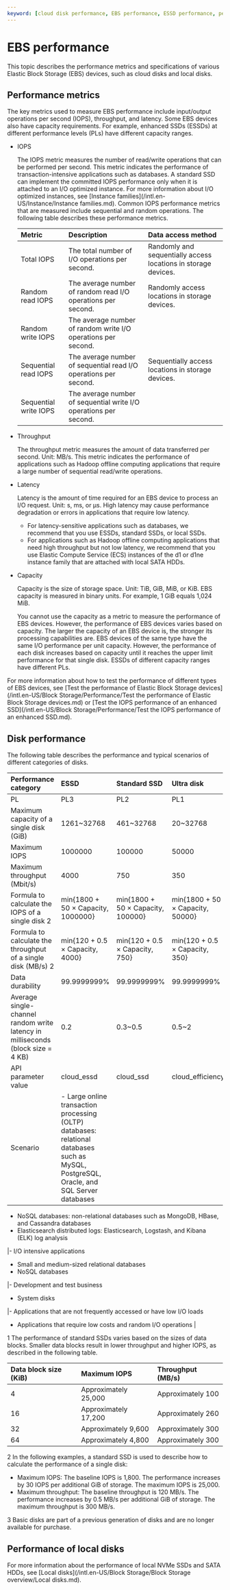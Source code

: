 ```yaml
---
keyword: [cloud disk performance, EBS performance, ESSD performance, performance metric, IOPS, capacity, throughput, throughput]
---
```


# EBS performance

This topic describes the performance metrics and specifications of various Elastic Block Storage \(EBS\) devices, such as cloud disks and local disks.

## Performance metrics

The key metrics used to measure EBS performance include input/output operations per second \(IOPS\), throughput, and latency. Some EBS devices also have capacity requirements. For example, enhanced SSDs \(ESSDs\) at different performance levels \(PLs\) have different capacity ranges.

-   IOPS

    The IOPS metric measures the number of read/write operations that can be performed per second. This metric indicates the performance of transaction-intensive applications such as databases. A standard SSD can implement the committed IOPS performance only when it is attached to an I/O optimized instance. For more information about I/O optimized instances, see [Instance families](/intl.en-US/Instance/Instance families.md). Common IOPS performance metrics that are measured include sequential and random operations. The following table describes these performance metrics.

    |Metric|Description|Data access method|
    |:-----|:----------|:-----------------|
    |Total IOPS|The total number of I/O operations per second.|Randomly and sequentially access locations in storage devices.|
    |Random read IOPS|The average number of random read I/O operations per second.|Randomly access locations in storage devices.|
    |Random write IOPS|The average number of random write I/O operations per second.|
    |Sequential read IOPS|The average number of sequential read I/O operations per second.|Sequentially access locations in storage devices.|
    |Sequential write IOPS|The average number of sequential write I/O operations per second.|

-   Throughput

    The throughput metric measures the amount of data transferred per second. Unit: MB/s. This metric indicates the performance of applications such as Hadoop offline computing applications that require a large number of sequential read/write operations.

-   Latency

    Latency is the amount of time required for an EBS device to process an I/O request. Unit: s, ms, or μs. High latency may cause performance degradation or errors in applications that require low latency.

    -   For latency-sensitive applications such as databases, we recommend that you use ESSDs, standard SSDs, or local SSDs.
    -   For applications such as Hadoop offline computing applications that need high throughput but not low latency, we recommend that you use Elastic Compute Service \(ECS\) instances of the d1 or d1ne instance family that are attached with local SATA HDDs.
-   Capacity

    Capacity is the size of storage space. Unit: TiB, GiB, MiB, or KiB. EBS capacity is measured in binary units. For example, 1 GiB equals 1,024 MiB.

    You cannot use the capacity as a metric to measure the performance of EBS devices. However, the performance of EBS devices varies based on capacity. The larger the capacity of an EBS device is, the stronger its processing capabilities are. EBS devices of the same type have the same I/O performance per unit capacity. However, the performance of each disk increases based on capacity until it reaches the upper limit performance for that single disk. ESSDs of different capacity ranges have different PLs.


For more information about how to test the performance of different types of EBS devices, see [Test the performance of Elastic Block Storage devices](/intl.en-US/Block Storage/Performance/Test the performance of Elastic Block Storage devices.md) or [Test the IOPS performance of an enhanced SSD](/intl.en-US/Block Storage/Performance/Test the IOPS performance of an enhanced SSD.md).

## Disk performance

The following table describes the performance and typical scenarios of different categories of disks.

|Performance category|ESSD|Standard SSD|Ultra disk|Basic disk 3|
|:-------------------|:---|:-----------|:---------|------------|
|PL|PL3|PL2|PL1|PL0|None|None|None|
|Maximum capacity of a single disk \(GiB\)|1261~32768|461~32768|20~32768|40~32768|32768|32768|2000|
|Maximum IOPS|1000000|100000|50000|10000|25,000 1|5000|Several hundreds|
|Maximum throughput \(Mbit/s\)|4000|750|350|180|300 1|140|30~40|
|Formula to calculate the IOPS of a single disk 2|min\{1800 + 50 × Capacity, 1000000\}|min\{1800 + 50 × Capacity, 100000\}|min\{1800 + 50 × Capacity, 50000\}|min\{1800 + 12 × Capacity, 10000\}|min\{1800 + 30 × Capacity, 25000\}|min\{1800 + 8 × Capacity, 5000\}|None|
|Formula to calculate the throughput of a single disk \(MB/s\) 2|min\{120 + 0.5 × Capacity, 4000\}|min\{120 + 0.5 × Capacity, 750\}|min\{120 + 0.5 × Capacity, 350\}|min\{100 + 0.25 × Capacity, 180\}|min\{120 + 0.5 × Capacity, 300\}|min\{100 + 0.15 × Capacity, 140\}|None|
|Data durability|99.9999999%|99.9999999%|99.9999999%|99.9999999%|99.9999999%|99.9999999%|99.9999999%|
|Average single-channel random write latency in milliseconds \(block size = 4 KB\)|0.2|0.3~0.5|0.5~2|1~3|5~10|
|API parameter value|cloud\_essd|cloud\_ssd|cloud\_efficiency|cloud|
|Scenario|-   Large online transaction processing \(OLTP\) databases: relational databases such as MySQL, PostgreSQL, Oracle, and SQL Server databases
-   NoSQL databases: non-relational databases such as MongoDB, HBase, and Cassandra databases
-   Elasticsearch distributed logs: Elasticsearch, Logstash, and Kibana \(ELK\) log analysis

|-   I/O intensive applications
-   Small and medium-sized relational databases
-   NoSQL databases

|-   Development and test business
-   System disks

|-   Applications that are not frequently accessed or have low I/O loads
-   Applications that require low costs and random I/O operations |

1 The performance of standard SSDs varies based on the sizes of data blocks. Smaller data blocks result in lower throughput and higher IOPS, as described in the following table.

|Data block size \(KiB\)|Maximum IOPS|Throughput \(MB/s\)|
|:----------------------|:-----------|:------------------|
|4|Approximately 25,000|Approximately 100|
|16|Approximately 17,200|Approximately 260|
|32|Approximately 9,600|Approximately 300|
|64|Approximately 4,800|Approximately 300|

2 In the following examples, a standard SSD is used to describe how to calculate the performance of a single disk:

-   Maximum IOPS: The baseline IOPS is 1,800. The performance increases by 30 IOPS per additional GiB of storage. The maximum IOPS is 25,000.
-   Maximum throughput: The baseline throughput is 120 MB/s. The performance increases by 0.5 MB/s per additional GiB of storage. The maximum throughput is 300 MB/s.

3 Basic disks are part of a previous generation of disks and are no longer available for purchase.

## Performance of local disks

For more information about the performance of local NVMe SSDs and SATA HDDs, see [Local disks](/intl.en-US/Block Storage/Block Storage overview/Local disks.md).

